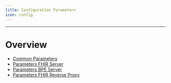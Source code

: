 ```yaml
---
title: Configuration Parameters
icon: config
---
```

---

# Overview
- [Common Parameters](common)
- [Parameters FHIR Server](fhir)
- [Parameters BPE Server](bpe)
- [Parameters FHIR Reverse Proxy](reverseproxy)